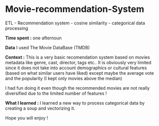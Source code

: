 # Movie-recommendation-System
ETL - Recommendation system - cosine similarity - categorical data processing

**Time spent :** one afternoun

**Data** I used The Movie DataBase (TMDB)

**Context :**
This is a very basic recomendation system based on movies metadata like genre, cast, director, tags etc..
It is obviously very limited since it does not take into account demographics or cultural features (based on what similar users have liked) except maybe the average vote and the popularity (I kept only movies above the median)

I had fun doing it even though the recommended movies are not really diversified due to the limited number of features !

**What I learned :**
I learned a new way to process categorical data by creating a soup and vectorizing it. 

Hope you will enjoy !
